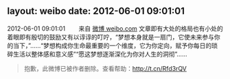 layout: weibo
date: 2012-06-01 09:01:01
---
2012-06-01 09:01:01  &nbsp;&nbsp;&nbsp;&nbsp;&nbsp;&nbsp; 来自 <a href="http://weibo.com/" rel="nofollow">微博 weibo.com</a>
文章即有大处的格局也有小处的着眼即有殷切的鼓励又有以谆谆的叮咛，“梦想本身就是一扇门，它使未来参与你的当下，”……“梦想构成你生命最重要的一个维度，它为你定向，赋予你每日的琐碎生活以整体感和意义感”“愿这梦想逐渐深化为你对人生的洞彻”……
>  抱歉，此微博已被作者删除。查看帮助：http://t.cn/Rfd3rQV
